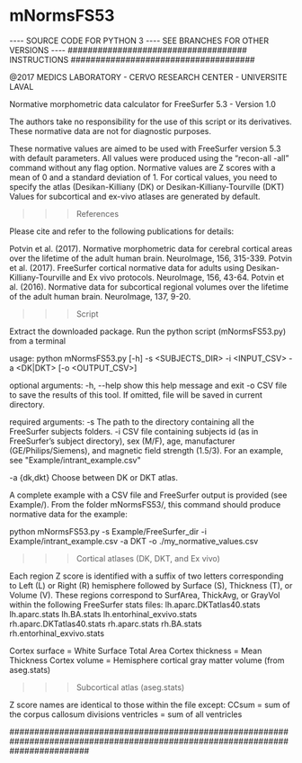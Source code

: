 # mNormsFS53
---- SOURCE CODE FOR PYTHON 3 ---- SEE BRANCHES FOR OTHER VERSIONS ----
#################################### INSTRUCTIONS #####################################

@2017 MEDICS LABORATORY - CERVO RESEARCH CENTER - UNIVERSITE LAVAL

Normative morphometric data calculator for FreeSurfer 5.3 - Version 1.0

The authors take no responsibility for the use of this script or its derivatives.
These normative data are not for diagnostic purposes.

These normative values are aimed to be used with FreeSurfer version 5.3 with default parameters.
All values were produced using the “recon-all -all” command without any flag option.
Normative values are Z scores with a mean of 0 and a standard deviation of 1.
For cortical values, you need to specify the atlas (Desikan-Killiany (DK) or Desikan-Killiany-Tourville (DKT)
Values for subcortical and ex-vivo atlases are generated by default.


>>> References

 Please cite and refer to the following publications for details:

 Potvin et al. (2017). Normative morphometric data for cerebral cortical areas over the lifetime of the adult human brain. NeuroImage, 156, 315-339.
 Potvin et al. (2017). FreeSurfer cortical normative data for adults using Desikan-Killiany-Tourville and Ex vivo protocols. NeuroImage, 156, 43-64.
 Potvin et al. (2016). Normative data for subcortical regional volumes over the lifetime of the adult human brain. NeuroImage, 137, 9-20.


>>> Script

 Extract the downloaded package. 
 Run the python script (mNormsFS53.py) from a terminal

 usage: python mNormsFS53.py [-h] -s <SUBJECTS_DIR> -i <INPUT_CSV> -a <DK|DKT> [-o <OUTPUT_CSV>]

 optional arguments:
   -h, --help       show this help message and exit
   -o               CSV file to save the results of this tool. If omitted, file
                    will be saved in current directory.
     
 required arguments:
   -s               The path to the directory containing all the FreeSurfer
                    subjects folders.
   -i               CSV file containing subjects id (as in FreeSurfer’s subject
                    directory), sex (M/F), age, manufacturer (GE/Philips/Siemens),
                    and magnetic field strength (1.5/3). 
                    For an example, see "Example/intrant_example.csv"

   -a {dk,dkt}      Choose between DK or DKT atlas.

 A complete example with a CSV file and FreeSurfer output is provided (see Example/). From the folder mNormsFS53/, this command should produce normative data for the example:

 python mNormsFS53.py -s Example/FreeSurfer_dir -i Example/intrant_example.csv -a DKT -o ./my_normative_values.csv


>>> Cortical atlases (DK, DKT, and Ex vivo)

 Each region Z score is identified with a suffix of two letters corresponding to Left (L) or Right (R) hemisphere followed by Surface (S),
 Thickness (T), or Volume (V). These regions correspond to SurfArea, ThickAvg, or GrayVol within the following FreeSurfer stats files:
 lh.aparc.DKTatlas40.stats
 lh.aparc.stats
 lh.BA.stats
 lh.entorhinal_exvivo.stats
 rh.aparc.DKTatlas40.stats
 rh.aparc.stats
 rh.BA.stats
 rh.entorhinal_exvivo.stats 

 Cortex surface = White Surface Total Area 
 Cortex thickness = Mean Thickness
 Cortex volume = Hemisphere cortical gray matter volume (from aseg.stats)


>>> Subcortical atlas (aseg.stats)

 Z score names are identical to those within the file except:
 CCsum = sum of the corpus callosum divisions
 ventricles = sum of all ventricles

################################################################################################################################
